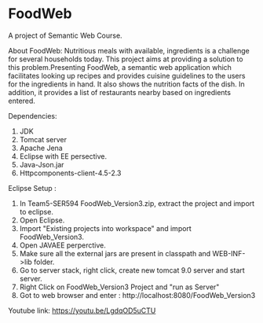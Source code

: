 # FoodWeb
A project of Semantic Web Course.

About FoodWeb:
Nutritious meals with available, ingredients is a challenge for several households today. This project aims at providing a solution to this problem.Presenting FoodWeb, a semantic web application which facilitates looking up recipes and provides cuisine guidelines to the users for the ingredients in hand. It also shows the nutrition facts of the dish. In addition, it provides a list of restaurants nearby based on ingredients entered. 

Dependencies:
1. JDK
2. Tomcat server
3. Apache Jena
4. Eclipse with EE persective.
5. Java-Json.jar
6. Httpcomponents-client-4.5-2.3


Eclipse Setup :

1.	In Team5-SER594 FoodWeb_Version3.zip, extract the project and import to eclipse.
2.	Open Eclipse.
3.	Import "Existing projects into workspace" and import FoodWeb_Version3.
4.	Open JAVAEE perperctive.
5.	Make sure all the external jars are present in classpath and WEB-INF->lib folder.
6.	Go to server stack, right click, create new tomcat 9.0 server and start server.
7.	Right Click on FoodWeb_Version3 Project and "run as Server"
8.	Got to web browser and enter : http://localhost:8080/FoodWeb_Version3

Youtube link: https://youtu.be/LgdqOD5uCTU
